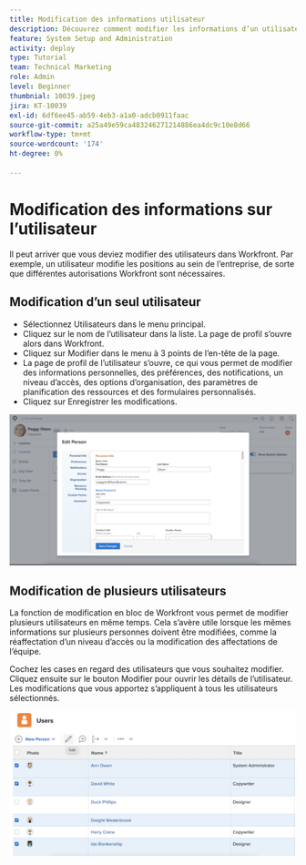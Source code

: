 ```yaml
---
title: Modification des informations utilisateur
description: Découvrez comment modifier les informations d’un utilisateur.
feature: System Setup and Administration
activity: deploy
type: Tutorial
team: Technical Marketing
role: Admin
level: Beginner
thumbnial: 10039.jpeg
jira: KT-10039
exl-id: 6df6ee45-ab59-4eb3-a1a0-adcb0911faac
source-git-commit: a25a49e59ca483246271214886ea4dc9c10e8d66
workflow-type: tm+mt
source-wordcount: '174'
ht-degree: 0%

---
```


# Modification des informations sur l’utilisateur

Il peut arriver que vous deviez modifier des utilisateurs dans Workfront. Par exemple, un utilisateur modifie les positions au sein de l’entreprise, de sorte que différentes autorisations Workfront sont nécessaires.

## Modification d’un seul utilisateur

* Sélectionnez Utilisateurs dans le menu principal.
* Cliquez sur le nom de l’utilisateur dans la liste. La page de profil s’ouvre alors dans Workfront.
* Cliquez sur Modifier dans le menu à 3 points de l’en-tête de la page.
* La page de profil de l’utilisateur s’ouvre, ce qui vous permet de modifier des informations personnelles, des préférences, des notifications, un niveau d’accès, des options d’organisation, des paramètres de planification des ressources et des formulaires personnalisés.
* Cliquez sur Enregistrer les modifications.


![[!DNL Edit Person] window](assets/mod_01.png)

## Modification de plusieurs utilisateurs

La fonction de modification en bloc de Workfront vous permet de modifier plusieurs utilisateurs en même temps. Cela s’avère utile lorsque les mêmes informations sur plusieurs personnes doivent être modifiées, comme la réaffectation d’un niveau d’accès ou la modification des affectations de l’équipe.

Cochez les cases en regard des utilisateurs que vous souhaitez modifier. Cliquez ensuite sur le bouton Modifier pour ouvrir les détails de l’utilisateur. Les modifications que vous apportez s’appliquent à tous les utilisateurs sélectionnés.


![[!DNL Edit Person] window](assets/mod_02.png)
